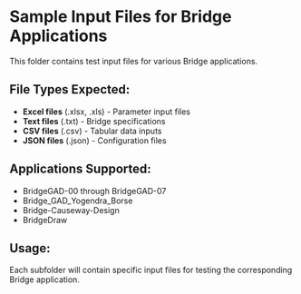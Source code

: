 # Sample Input Files for Bridge Applications

This folder contains test input files for various Bridge applications.

## File Types Expected:
- **Excel files** (.xlsx, .xls) - Parameter input files
- **Text files** (.txt) - Bridge specifications
- **CSV files** (.csv) - Tabular data inputs
- **JSON files** (.json) - Configuration files

## Applications Supported:
- BridgeGAD-00 through BridgeGAD-07
- Bridge_GAD_Yogendra_Borse
- Bridge-Causeway-Design
- BridgeDraw

## Usage:
Each subfolder will contain specific input files for testing the corresponding Bridge application.
